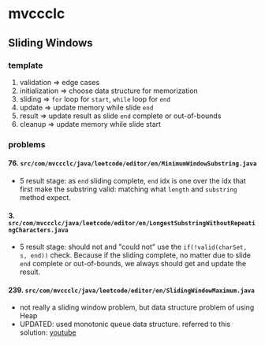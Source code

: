 # mvccclc

## Sliding Windows
### template
1. validation => edge cases
2. initialization => choose data structure for memorization
3. sliding => `for` loop for `start`, `while` loop for `end`
4. update => update memory while slide `end`
5. result => update result as slide `end` complete or out-of-bounds
6. cleanup => update memory while slide start

### problems
#### 76. `src/com/mvccclc/java/leetcode/editor/en/MinimumWindowSubstring.java`
* 5 result stage: as `end` sliding complete, `end` idx is one over the idx that first make the substring valid: matching what `length` and `substring` method expect.

#### 3. `src/com/mvccclc/java/leetcode/editor/en/LongestSubstringWithoutRepeatingCharacters.java`
* 5 result stage: should not and "could not" use the `if(!valid(charSet, s, end))` check. Because if the sliding complete, no matter due to slide `end` complete or out-of-bounds, we always should get and update the result.

#### 239. `src/com/mvccclc/java/leetcode/editor/en/SlidingWindowMaximum.java`
* not really a sliding window problem, but data structure problem of using Heap
* UPDATED: used monotonic queue data structure. referred to this solution: [youtube](https://youtu.be/2SXqBsTR6a8)

